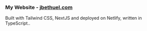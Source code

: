 ### My Website - [jbethuel.com](https://jbethuel.com)

Built with Tailwind CSS, NextJS and deployed on Netlify, written in TypeScript..